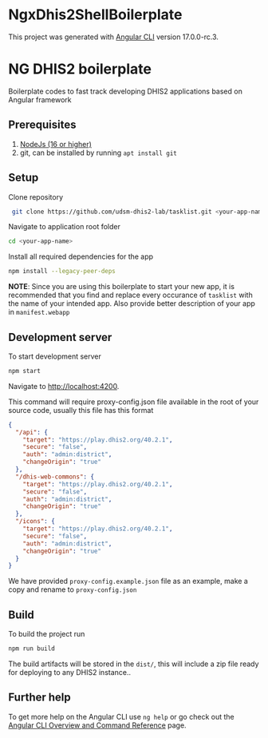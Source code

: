 # NgxDhis2ShellBoilerplate

This project was generated with [Angular CLI](https://github.com/angular/angular-cli) version 17.0.0-rc.3.

# NG DHIS2 boilerplate

Boilerplate codes to fast track developing DHIS2 applications based on Angular framework

## Prerequisites

1. [NodeJs (16 or higher)](https://nodejs.org)
2. git, can be installed by running `apt install git`

## Setup

Clone repository

```bash
 git clone https://github.com/udsm-dhis2-lab/tasklist.git <your-app-name>
```

Navigate to application root folder

```bash
cd <your-app-name>
```

Install all required dependencies for the app

```bash
npm install --legacy-peer-deps
```

**NOTE**: Since you are using this boilerplate to start your new app, it is recommended that you find and replace every occurance of `tasklist` with the name of your intended app. Also provide better description of your app in `manifest.webapp`

## Development server

To start development server

```bash
npm start
```

Navigate to [http://localhost:4200](http://localhost:4200).

This command will require proxy-config.json file available in the root of your source code, usually this file has this format

```json
{
  "/api": {
    "target": "https://play.dhis2.org/40.2.1",
    "secure": "false",
    "auth": "admin:district",
    "changeOrigin": "true"
  },
  "/dhis-web-commons": {
    "target": "https://play.dhis2.org/40.2.1",
    "secure": "false",
    "auth": "admin:district",
    "changeOrigin": "true"
  },
  "/icons": {
    "target": "https://play.dhis2.org/40.2.1",
    "secure": "false",
    "auth": "admin:district",
    "changeOrigin": "true"
  }
}
```

We have provided `proxy-config.example.json` file as an example, make a copy and rename to `proxy-config.json`

## Build

To build the project run

```bash
npm run build
```

The build artifacts will be stored in the `dist/`, this will include a zip file ready for deploying to any DHIS2 instance..

## Further help

To get more help on the Angular CLI use `ng help` or go check out the [Angular CLI Overview and Command Reference](https://angular.io/cli) page.
